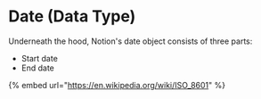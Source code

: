 # Date (Data Type)

Underneath the hood, Notion's date object consists of three parts:

* Start date
* End date

{% embed url="https://en.wikipedia.org/wiki/ISO_8601" %}
